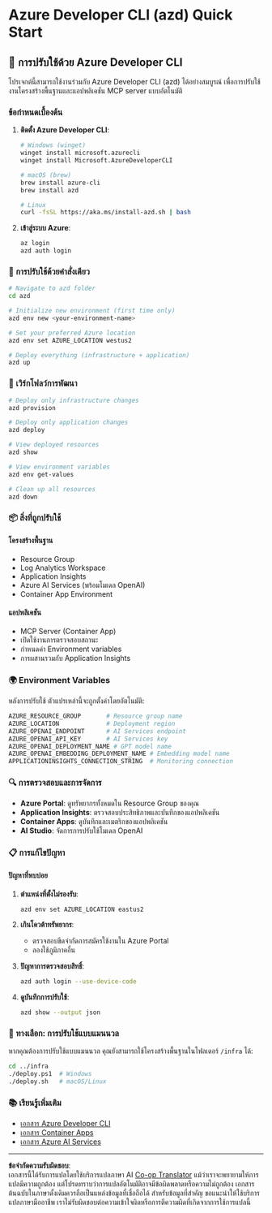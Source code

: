 <!--
CO_OP_TRANSLATOR_METADATA:
{
  "original_hash": "3ef1c97c5c40577da3be422d29276383",
  "translation_date": "2025-09-30T12:23:45+00:00",
  "source_file": "azd/README.md",
  "language_code": "th"
}
-->
# Azure Developer CLI (azd) Quick Start

## 🚀 การปรับใช้ด้วย Azure Developer CLI

โปรเจกต์นี้สามารถใช้งานร่วมกับ Azure Developer CLI (azd) ได้อย่างสมบูรณ์ เพื่อการปรับใช้งานโครงสร้างพื้นฐานและแอปพลิเคชัน MCP server แบบอัตโนมัติ

### ข้อกำหนดเบื้องต้น

1. **ติดตั้ง Azure Developer CLI**:
   ```bash
   # Windows (winget)
   winget install microsoft.azurecli
   winget install Microsoft.AzureDeveloperCLI
   
   # macOS (brew)
   brew install azure-cli
   brew install azd
   
   # Linux
   curl -fsSL https://aka.ms/install-azd.sh | bash
   ```

2. **เข้าสู่ระบบ Azure**:
   ```bash
   az login
   azd auth login
   ```

### 🎯 การปรับใช้ด้วยคำสั่งเดียว

```bash
# Navigate to azd folder
cd azd

# Initialize new environment (first time only)
azd env new <your-environment-name>

# Set your preferred Azure location
azd env set AZURE_LOCATION westus2

# Deploy everything (infrastructure + application)
azd up
```

### 🔧 เวิร์กโฟลว์การพัฒนา

```bash
# Deploy only infrastructure changes
azd provision

# Deploy only application changes  
azd deploy

# View deployed resources
azd show

# View environment variables
azd env get-values

# Clean up all resources
azd down
```

### 📦 สิ่งที่ถูกปรับใช้

#### **โครงสร้างพื้นฐาน**
- Resource Group
- Log Analytics Workspace  
- Application Insights
- Azure AI Services (พร้อมโมเดล OpenAI)
- Container App Environment

#### **แอปพลิเคชัน**
- MCP Server (Container App)
- เปิดใช้งานการตรวจสอบสถานะ
- กำหนดค่า Environment variables
- การผสานรวมกับ Application Insights

### 🌍 Environment Variables

หลังการปรับใช้ ตัวแปรเหล่านี้จะถูกตั้งค่าโดยอัตโนมัติ:

```bash
AZURE_RESOURCE_GROUP       # Resource group name
AZURE_LOCATION             # Deployment region
AZURE_OPENAI_ENDPOINT      # AI Services endpoint
AZURE_OPENAI_API_KEY       # AI Services key
AZURE_OPENAI_DEPLOYMENT_NAME # GPT model name
AZURE_OPENAI_EMBEDDING_DEPLOYMENT_NAME # Embedding model name
APPLICATIONINSIGHTS_CONNECTION_STRING  # Monitoring connection
```

### 🔍 การตรวจสอบและการจัดการ

- **Azure Portal**: ดูทรัพยากรทั้งหมดใน Resource Group ของคุณ
- **Application Insights**: ตรวจสอบประสิทธิภาพและบันทึกของแอปพลิเคชัน
- **Container Apps**: ดูบันทึกและเมตริกของแอปพลิเคชัน
- **AI Studio**: จัดการการปรับใช้โมเดล OpenAI

### 📋 การแก้ไขปัญหา

#### **ปัญหาที่พบบ่อย**

1. **ตำแหน่งที่ตั้งไม่รองรับ**:
   ```bash
   azd env set AZURE_LOCATION eastus2
   ```

2. **เกินโควต้าทรัพยากร**:
   - ตรวจสอบขีดจำกัดการสมัครใช้งานใน Azure Portal
   - ลองใช้ภูมิภาคอื่น

3. **ปัญหาการตรวจสอบสิทธิ์**:
   ```bash
   azd auth login --use-device-code
   ```

4. **ดูบันทึกการปรับใช้**:
   ```bash
   azd show --output json
   ```

### 🔄 ทางเลือก: การปรับใช้แบบแมนนวล

หากคุณต้องการปรับใช้แบบแมนนวล คุณยังสามารถใช้โครงสร้างพื้นฐานในโฟลเดอร์ `/infra` ได้:

```bash
cd ../infra
./deploy.ps1  # Windows
./deploy.sh   # macOS/Linux
```

### 📚 เรียนรู้เพิ่มเติม

- [เอกสาร Azure Developer CLI](https://docs.microsoft.com/azure/developer/azure-developer-cli/)
- [เอกสาร Container Apps](https://docs.microsoft.com/azure/container-apps/)
- [เอกสาร Azure AI Services](https://docs.microsoft.com/azure/ai-services/)

---

**ข้อจำกัดความรับผิดชอบ**:  
เอกสารนี้ได้รับการแปลโดยใช้บริการแปลภาษา AI [Co-op Translator](https://github.com/Azure/co-op-translator) แม้ว่าเราจะพยายามให้การแปลมีความถูกต้อง แต่โปรดทราบว่าการแปลอัตโนมัติอาจมีข้อผิดพลาดหรือความไม่ถูกต้อง เอกสารต้นฉบับในภาษาดั้งเดิมควรถือเป็นแหล่งข้อมูลที่เชื่อถือได้ สำหรับข้อมูลที่สำคัญ ขอแนะนำให้ใช้บริการแปลภาษามืออาชีพ เราไม่รับผิดชอบต่อความเข้าใจผิดหรือการตีความผิดที่เกิดจากการใช้การแปลนี้